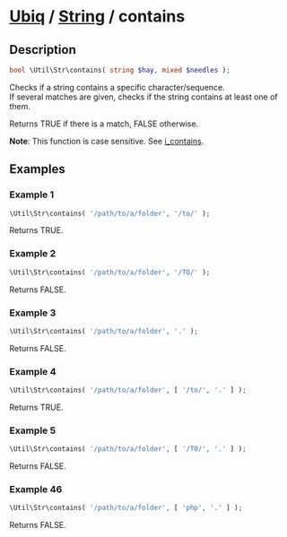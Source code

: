 [Ubiq](../index.md) / [String](../index.md#string) / contains
======


Description
-------- 

```php
bool \Util\Str\contains( string $hay, mixed $needles );
```

Checks if a string contains a specific character/sequence. <br>
If several matches are given, checks if the string contains at least one of them.

Returns TRUE if there is a match, FALSE otherwise.

**Note**: This function is case sensitive. See [i_contains](./i_contains.md).



Examples
--------

### Example 1

```php
\Util\Str\contains( '/path/to/a/folder', '/to/' );
```
Returns TRUE.

### Example 2

```php
\Util\Str\contains( '/path/to/a/folder', '/TO/' );
```
Returns FALSE.

### Example 3

```php
\Util\Str\contains( '/path/to/a/folder', '.' );
```
Returns FALSE.

### Example 4

```php
\Util\Str\contains( '/path/to/a/folder', [ '/to/', '.' ] );
```
Returns TRUE.

### Example 5

```php
\Util\Str\contains( '/path/to/a/folder', [ '/TO/', '.' ] );
```
Returns FALSE.

### Example 46

```php
\Util\Str\contains( '/path/to/a/folder', [ 'php', '.' ] );
```
Returns FALSE.
